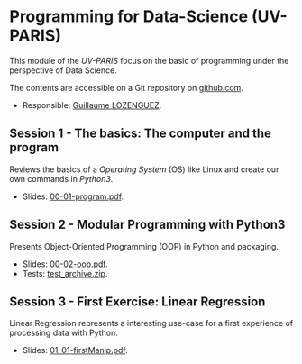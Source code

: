 # Programming for Data-Science (UV-PARIS)

This module of the _UV-PARIS_ focus on the basic of programming under the perspective of Data Science.

The contents are accessible on a Git repository on [github.com](https://github.com/ceri-num/lct-data-science/blob/master/module-paris.md).

- Responsible: [Guillaume LOZENGUEZ](mailto:guillaume.lozenguez@imt-nord-europe.fr).

## Session 1 - The basics: The computer and the program

Reviews the basics of a _Operating System_ (OS) like Linux and create our own commands in _Python3_.

- Slides: [00-01-program.pdf](./pdf/00-01-program.pdf).

## Session 2 - Modular Programming with Python3

Presents Object-Oriented Programming (OOP) in Python and packaging. 

- Slides: [00-02-oop.pdf](./pdf/00-02-oop.pdf).
- Tests: [test_archive.zip](./tests/test_cloud.zip).

## Session 3 - First Exercise: Linear Regression

Linear Regression represents a interesting use-case for a first experience of 
processing data with Python.

- Slides: [01-01-firstManip.pdf](./pdf/01-01-firstManip.pdf).
